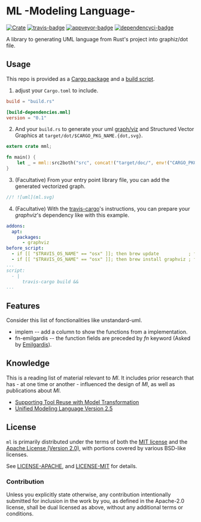 # ML -Modeling Language-

[![Crate][crate-badge]][crate] [![travis-badge][]][travis] [![appveyor-badge]][appveyor] [![dependencyci-badge]][dependencyci]

A library to generating UML language from Rust's project into graphiz/dot file.

## Usage
This repo is provided as a [Cargo package](http://doc.crates.io/manifest.html) and a [build script](http://doc.crates.io/build-script.html).

1. adjust your `Cargo.toml` to include.
```toml
build = "build.rs"

[build-dependencies.mml]
version = "0.1"
```

2. And your `build.rs` to generate your uml [graph/viz](http://www.graphviz.org/doc/info/lang.html) and Structured Vector Graphics at `target/dot/$CARGO_PKG_NAME.{dot,svg}`.
```rust
extern crate mml;

fn main() {
    let _ = mml::src2both("src", concat!("target/doc/", env!("CARGO_PKG_NAME")));
}
```

3. (Facultative) From your entry point library file, you can add the generated vectorized graph.
```rust
//! ![uml](ml.svg)
```

4. (Facultative) With the [travis-cargo](https://github.com/huonw/travis-cargo)'s instructions, you can prepare your *graphviz*'s dependency like with this example.
```yaml
addons:
  apt:
    packages:
      - graphviz
before_script:
  - if [[ "$TRAVIS_OS_NAME" == "osx" ]]; then brew update           ; fi
  - if [[ "$TRAVIS_OS_NAME" == "osx" ]]; then brew install graphviz ; fi
...
script:
  - |
      travis-cargo build &&
...
```

## Features
Consider this list of fonctionalities like unstandard-uml.
* implem -- add a column to show the functions from a implementation. 
* fn-emilgardis -- the function fields are preceded by *fn* keyword (Asked by [Emilgardis](https://github.com/Emilgardis)).

## Knowledge
This is a reading list of material relevant to *Ml*. It includes prior research that has - at one time or another - influenced the design of *Ml*, as well as publications about *Ml*.
* [Supporting Tool Reuse with Model Transformation](http://www.yusun.io/papers/sede-2009.pdf)
* [Unified Modeling Language Version 2.5](http://www.omg.org/spec/UML/2.5)

## License

`ml` is primarily distributed under the terms of both the [MIT license](https://opensource.org/licenses/MIT) and the [Apache License (Version 2.0)](https://www.apache.org/licenses/LICENSE-2.0), with portions covered by various BSD-like licenses.

See [LICENSE-APACHE](LICENSE-APACHE), and [LICENSE-MIT](LICENSE-MIT) for details.

### Contribution

Unless you explicitly state otherwise, any contribution intentionally submitted
for inclusion in the work by you, as defined in the Apache-2.0 license, shall be dual licensed as above, without any
additional terms or conditions.

[crate-badge]: https://img.shields.io/badge/crates.io-v0.1-orange.svg?style=flat-square
[crate]: https://crates.io/crates/mml
[travis-badge]: https://travis-ci.org/adjivas/ml.svg?branch=master&style=flat-square
[travis]: https://travis-ci.org/adjivas/ml
[appveyor-badge]: https://ci.appveyor.com/api/projects/status/7nvg286cq11f5l7l?svg=true
[appveyor]: https://ci.appveyor.com/project/adjivas/ml/branch/master
[dependencyci-badge]: https://dependencyci.com/github/adjivas/ml/badge
[dependencyci]: https://dependencyci.com/github/adjivas/ml
